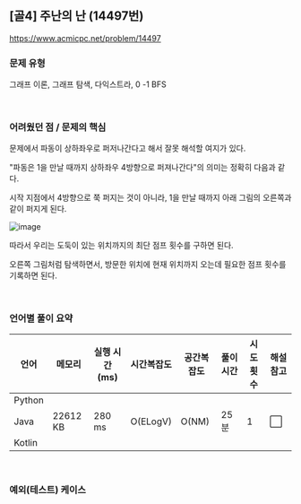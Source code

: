 ## [골4] 주난의 난 (14497번)

https://www.acmicpc.net/problem/14497

### 문제 유형

그래프 이론, 그래프 탐색, 다익스트라, 0 -1 BFS

<br>

### 어려웠던 점 / 문제의 핵심

문제에서 파동이 상하좌우로 퍼저나간다고 해서 잘못 해석할 여지가 있다.

"파동은 1을 만날 때까지 상하좌우 4방향으로 퍼져나간다"의 의미는 정확히 다음과 같다.

시작 지점에서 4방향으로 쭉 퍼지는 것이 아니라, 1을 만날 때까지 아래 그림의 오른쪽과 같이 퍼지게 된다. 

![image](https://user-images.githubusercontent.com/93081720/232689443-b0e1e31d-b546-4edb-9c21-4655dc942818.png)

따라서 우리는 도둑이 있는 위치까지의 최단 점프 횟수를 구하면 된다.

오른쪽 그림처럼 탐색하면서, 방문한 위치에 현재 위치까지 오는데 필요한 점프 횟수를 기록하면 된다.

<br>

### 언어별 풀이 요약

| 언어   | 메모리   | 실행 시간(ms) | 시간복잡도 | 공간복잡도 | 풀이 시간 | 시도 횟수 | 해설 참고            |
| ------ | -------- | ------------- | ---------- | ---------- | --------- | --------- | -------------------- |
| Python |          |               |            |            |           |           |                      |
| Java   | 22612 KB | 280 ms        | O(ELogV)   | O(NM)      | 25분      | 1         | :white_large_square: |
| Kotlin |          |               |            |            |           |           |                      |

<br>

### 예외(테스트) 케이스

```
```

